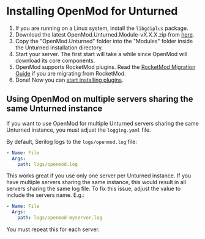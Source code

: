 # Installing OpenMod for Unturned

1. If you are running on a Linux system, install the `libgdiplus` package.
2. Download the latest OpenMod.Unturned.Module-vX.X.X.zip from [here](https://github.com/openmod/OpenMod/releases/latest).
3. Copy the "OpenMod.Unturned" folder into the "Modules" folder inside the Unturned installation directory.
4. Start your server. The first start will take a while since OpenMod will download its core components.
5. OpenMod supports RocketMod plugins. Read the [RocketMod Migration Guide](../migration/rocketmod.md) if you are migrating from RocketMod.
6. Done! Now you can [start installing plugins](../plugins/plugin-management.md).


## Using OpenMod on multiple servers sharing the same Unturned instance
If you want to use OpenMod for multiple Unturned servers sharing the same Unturned instance, you must adjust the `logging.yaml` file.

By default, Serilog logs to the `logs/openmod.log` file:
```yaml
- Name: File
  Args:
    path: logs/openmod.log
```

This works great if you use only one server per Unturned instance. If you have multiple servers sharing the same instance, this would result in all servers sharing the same log file. To fix this issue, adjust the value to include the servers name. E.g.:
```yaml
- Name: File
  Args:
    path: logs/openmod-myserver.log
```

You must repeat this for each server.